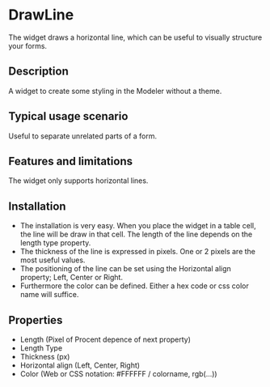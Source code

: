 # DrawLine
The widget draws a horizontal line, which can be useful to visually structure your forms.

## Description
A widget to create some styling in the Modeler without a theme.

## Typical usage scenario
 
Useful to separate unrelated parts of a form.

## Features and limitations
 
The widget only supports horizontal lines.

## Installation

- The installation is very easy. When you place the widget in a table cell, the line will be draw in that cell. The length of the line depends on the length type property.
- The thickness of the line is expressed in pixels. One or 2 pixels are the most useful values.
- The positioning of the line can be set using the Horizontal align property; Left, Center or Right.
- Furthermore the color can be defined. Either a hex code or css color name will suffice.

## Properties
 
- Length (Pixel of Procent depence of next property)
- Length Type
- Thickness (px)
- Horizontal align (Left, Center, Right)
- Color (Web or CSS notation: #FFFFFF / colorname, rgb(...))

